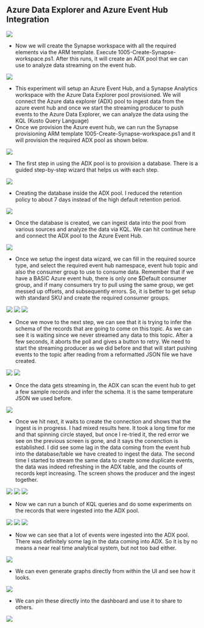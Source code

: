 ## Azure Data Explorer and Azure Event Hub Integration

<img src="../images/eh_arch_2.png" />


* Now we will create the Synapse workspace with all the required elements via the ARM template. Execute 1005-Create-Synapse-workspace.ps1. After this runs, it will create an ADX pool that we can use to analyze data streaming on the event hub.

<img src="../images/synapse_azeventhub_00.png" />

* This experiment will setup an Azure Event Hub, and a Synapse Analytics workspace with the Azure Data Explorer pool provisioned. We will connect the Azure data explorer (ADX) pool to ingest data from the azure event hub and once we start the streaming producer to push events to the Azure Data Explorer, we can analyze the data using the KQL (Kusto Query Language)
* Once we provision the Azure event hub, we can run the Synapse provisioning ARM template 1005-Create-Synapse-workspace.ps1 and it will provision the required ADX pool as shown below.

<img src="../images/synapse_azeventhub_00.png" />

* The first step in using the ADX pool is to provision a database. There is a guided step-by-step wizard that helps us with each step. 

<img src="../images/synapse_azeventhub_01.png" />

* Creating the database inside the ADX pool. I reduced the retention policy to about 7 days instead of the high default retention period. 

<img src="../images/synapse_azeventhub_02.png" />

* Once the database is created, we can ingest data into the pool from various sources and analyze the data via KQL. We can hit continue here and connect the ADX pool to the Azure Event Hub. 

<img src="../images/synapse_azeventhub_03.png" />

* Once we setup the ingest data wizard, we can fill in the required source type, and select the required event hub namespace, event hub topic and also the consumer group to use to consume data. Remember that if we have a BASIC Azure event hub, there is only one $Default consumer group, and if many consumers try to pull using the same group, we get messed up offsets, and subsequently errors. So, it is better to get setup with standard SKU and create the required consumer groups. 

<img src="../images/synapse_azeventhub_04.png" />
<img src="../images/synapse_azeventhub_05.png" />
<img src="../images/synapse_azeventhub_06.png" />

* Once we move to the next step, we can see that it is trying to infer the schema of the records that are going to come on this topic. As we can see it is waiting since we never streamed any data to this topic. After a few seconds, it aborts the poll and gives a button to retry. We need to start the streaming producer as we did before and that will start pushing events to the topic after reading from a reformatted JSON file we have created. 

<img src="../images/synapse_azeventhub_07.png" />
<img src="../images/synapse_azeventhub_00.png" />

* Once the data gets streaming in, the ADX can scan the event hub to get a few sample records and infer the schema. It is the same temperature JSON we used before. 
<img src="../images/synapse_azeventhub_09.png" />

* Once we hit next, it waits to create the connection and shows that the ingest is in progress. I had mixed results here. It took a long time for me and that spinning circle stayed, but once I re-tried it, the red error we see on the previous screen is gone, and it says the conenction is established. I did see some lag in the data coming from the event hub into the database/table we have created to ingest the data. The second time I started to stream the same data to create some duplicate events, the data was indeed refreshing in the ADX table, and the counts of records kept increasing. The screen shows the producer and the ingest together. 

<img src="../images/synapse_azeventhub_10.png" />
<img src="../images/synapse_azeventhub_11.png" />
<img src="../images/synapse_azeventhub_12.png" />

* Now we can run a bunch of KQL queries and do some experiments on the records that were ingested into the ADX pool. 

<img src="../images/synapse_azeventhub_13.png" />
<img src="../images/synapse_azeventhub_14.png" />
<img src="../images/synapse_azeventhub_15.png" />

* Now we can see that a lot of events were ingested into the ADX pool. There was definitely some lag in the data coming into ADX. So it is by no means a near real time analytical system, but not too bad either. 

<img src="../images/synapse_azeventhub_16.png" />

* We can even generate graphs directly from within the UI and see how it looks. 

<img src="../images/synapse_azeventhub_17.png" />

* We can pin these directly into the dashboard and use it to share to others. 

<img src="../images/synapse_azeventhub_18.png" />